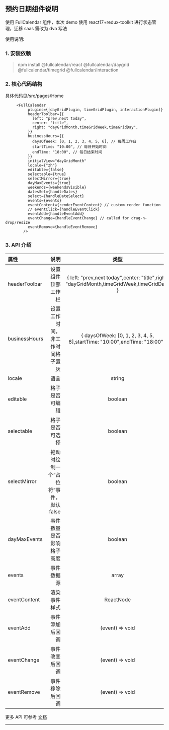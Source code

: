 ## 预约日期组件说明

使用 FullCalendar 组件，本次 demo 使用 react17+redux-toolkit 进行状态管理，迁移 saas 需改为 dva 写法

使用说明:

### 1. 安装依赖

> npm install @fullcalendar/react @fullcalendar/daygrid @fullcalendar/timegrid @fullcalendar/interaction

### 2. 核心代码结构

具体代码见/src/pages/Home

```
     <FullCalendar
          plugins={[dayGridPlugin, timeGridPlugin, interactionPlugin]}
          headerToolbar={{
            left: "prev,next today",
            center: "title",
            right: "dayGridMonth,timeGridWeek,timeGridDay",
          }}
          businessHours={{
            daysOfWeek: [0, 1, 2, 3, 4, 5, 6], // 每周工作日
            startTime: "10:00", // 每日开始时间
            endTime: "18:00", // 每日结束时间
          }}
          initialView="dayGridMonth"
          locale={"zh"}
          editable={false}
          selectable={true}
          selectMirror={true}
          dayMaxEvents={true}
          weekends={weekendsVisible}
          datesSet={handleDates}
          select={handleDateSelect}
          events={events}
          eventContent={renderEventContent} // custom render function
          // eventClick={handleEventClick}
          eventAdd={handleEventAdd}
          eventChange={handleEventChange} // called for drag-n-drop/resize
          eventRemove={handleEventRemove}
        />
```

### 3. API 介绍

| 属性          |                                   说明 |                                            类型                                            |
| :------------ | -------------------------------------: | :----------------------------------------------------------------------------------------: |
| headerToolbar |                     设置组件顶部工作栏 | { left: "prev,next today",center: "title",right: "dayGridMonth,timeGridWeek,timeGridDay" } |
| businessHours |       设置工作时间，非工作时间格子置灰 |         { daysOfWeek: [0, 1, 2, 3, 4, 5, 6],startTime: "10:00",endTime: "18:00" }          |
| locale        |                                   语言 |                                           string                                           |
| editable      |                         格子是否可编辑 |                                          boolean                                           |
| selectable    |                         格子是否可选择 |                                          boolean                                           |
| selectMirror  | 拖动时绘制一个“占位符”事件，默认 false |                                          boolean                                           |
| dayMaxEvents  |               事件数量是否影响格子高度 |                                          boolean                                           |
| events        |                             事件数据源 |                                           array                                            |
| eventContent  |                           渲染事件样式 |                                         ReactNode                                          |
| eventAdd      |                         事件添加后回调 |                                      (event) => void                                       |
| eventChange   |                         事件改变后回调 |                                      (event) => void                                       |
| eventRemove   |                         事件移除后回调 |                                      (event) => void                                       |

更多 API 可参考 [文档](https://fullcalendar.io/docs#toc)

---
